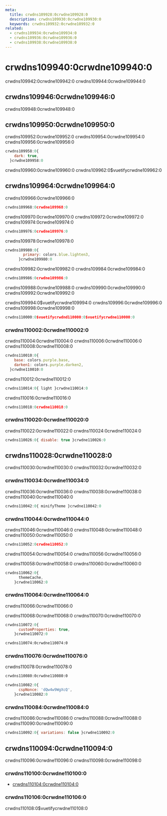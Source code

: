 ```yaml
---
meta:
  title: crwdns109928:0crwdne109928:0
  description: crwdns109930:0crwdne109930:0
  keywords: crwdns109932:0crwdne109932:0
related:
  - crwdns109934:0crwdne109934:0
  - crwdns109936:0crwdne109936:0
  - crwdns109938:0crwdne109938:0
---
```


# crwdns109940:0crwdne109940:0

crwdns109942:0crwdne109942:0 crwdns109944:0crwdne109944:0

<promoted-ad slug="vuemastery-themes" />

## crwdns109946:0crwdne109946:0

crwdns109948:0crwdne109948:0

## crwdns109950:0crwdne109950:0

crwdns109952:0crwdne109952:0 crwdns109954:0crwdne109954:0 crwdns109956:0crwdne109956:0

```js
crwdns109958:0{
    dark: true,
  }crwdne109958:0
```

crwdns109960:0crwdne109960:0 crwdns109962:0$vuetifycrwdne109962:0

## crwdns109964:0crwdne109964:0

crwdns109966:0crwdne109966:0

```js
crwdns109968:0crwdne109968:0
```

crwdns109970:0crwdne109970:0 crwdns109972:0crwdne109972:0 crwdns109974:0crwdne109974:0

```js
crwdns109976:0crwdne109976:0
```

crwdns109978:0crwdne109978:0

```js
crwdns109980:0{
        primary: colors.blue.lighten3,
      }crwdne109980:0
```

crwdns109982:0crwdne109982:0 crwdns109984:0crwdne109984:0

```js
crwdns109986:0crwdne109986:0
```

crwdns109988:0crwdne109988:0 crwdns109990:0crwdne109990:0 crwdns109992:0crwdne109992:0

crwdns109994:0$vuetifycrwdne109994:0 crwdns109996:0crwdne109996:0 crwdns109998:0crwdne109998:0

```js
crwdns110000:0$vuetifycrwdnd110000:0$vuetifycrwdne110000:0
```

### crwdns110002:0crwdne110002:0

crwdns110004:0crwdne110004:0 crwdns110006:0crwdne110006:0 crwdns110008:0crwdne110008:0

```js
crwdns110010:0{
    base: colors.purple.base,
    darken1: colors.purple.darken2,
  }crwdne110010:0
```

crwdns110012:0crwdne110012:0

```js
crwdns110014:0{ light }crwdne110014:0
```

crwdns110016:0crwdne110016:0

```ts
crwdns110018:0crwdne110018:0
```

### crwdns110020:0crwdne110020:0

crwdns110022:0crwdne110022:0 crwdns110024:0crwdne110024:0

```js
crwdns110026:0{ disable: true }crwdne110026:0
```

## crwdns110028:0crwdne110028:0

crwdns110030:0crwdne110030:0 crwdns110032:0crwdne110032:0

### crwdns110034:0crwdne110034:0

crwdns110036:0crwdne110036:0 crwdns110038:0crwdne110038:0 crwdns110040:0crwdne110040:0

```js
crwdns110042:0{ minifyTheme }crwdne110042:0
```

### crwdns110044:0crwdne110044:0

crwdns110046:0crwdne110046:0 crwdns110048:0crwdne110048:0 crwdns110050:0crwdne110050:0

```js
crwdns110052:0crwdne110052:0
```

<alert type="warning">
  crwdns110054:0crwdne110054:0 crwdns110056:0crwdne110056:0
</alert>

crwdns110058:0crwdne110058:0 crwdns110060:0crwdne110060:0

```js
crwdns110062:0{
      themeCache,
    }crwdne110062:0
```

### crwdns110064:0crwdne110064:0

crwdns110066:0crwdne110066:0

<alert type="warning">
  crwdns110068:0crwdne110068:0 crwdns110070:0crwdne110070:0
</alert>

```js
crwdns110072:0{
      customProperties: true,
    }crwdne110072:0
```

```html
crwdns110074:0crwdne110074:0
```

### crwdns110076:0crwdne110076:0

crwdns110078:0crwdne110078:0

```html
crwdns110080:0crwdne110080:0
```

```js
crwdns110082:0{
      cspNonce: 'dQw4w9WgXcQ',
    }crwdne110082:0
```

### crwdns110084:0crwdne110084:0

crwdns110086:0crwdne110086:0 crwdns110088:0crwdne110088:0 crwdns110090:0crwdne110090:0

```js
crwdns110092:0{ variations: false }crwdne110092:0
```

## crwdns110094:0crwdne110094:0

crwdns110096:0crwdne110096:0 crwdns110098:0crwdne110098:0

### crwdns110100:0crwdne110100:0

- [crwdns110104:0crwdne110104:0](crwdns110102:0crwdne110102:0)

### crwdns110106:0crwdne110106:0

crwdns110108:0$vuetifycrwdne110108:0

<example file="theme/misc-provider" />

<backmatter />
